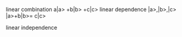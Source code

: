 linear combination a|a> +b|b> +c|c>
linear dependence |a>,|b>,|c> 
|a>+b|b>= c|c>

linear independence 
